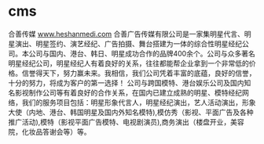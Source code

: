 # cms
合善传媒 www.heshanmedi.com
合善广告传媒有限公司是一家集明星代言、明星演出、明星签约、演艺经纪、广告拍摄、舞台搭建为一体的综合性明星经纪公司。本公司与国内、港台、韩日、明星成功合作的品牌400余个。公司与众多著名明星经纪公司，明星经纪人有着良好的关系，往往都能帮企业拿到一个非常低的价格。信誉得天下，努力赢未来。我相信，我们公司凭着丰富的底蕴，良好的信誉，十分的努力，将成为客户的第一选择！ 公司与跨国模特、港台娱乐公司及国内知名影视制作公司等有着良好的合作关系，在国内已建立成熟的明星、模特经纪网络，我们的服务项目包括：明星形象代言人，明星经纪演出，艺人活动演出，形象大使（内地、港台、韩国明星及国内外知名模特),模仿秀（影视、平面广告及各种推广活动),模特（影视平面广告模特、电视剧演员),商务演出（楼盘开业，美容院，化妆品答谢会等）等。
